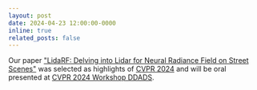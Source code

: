 ```yaml
---
layout: post
date: 2024-04-23 12:00:00-0000
inline: true
related_posts: false
---
```


Our paper ["LidaRF: Delving into Lidar for Neural Radiance Field on Street Scenes"](https://openaccess.thecvf.com/content/CVPR2024/papers/Sun_LidaRF_Delving_into_Lidar_for_Neural_Radiance_Field_on_Street_CVPR_2024_paper.pdf) was selected as highlights of [CVPR 2024](https://cvpr.thecvf.com/) and will be oral presented at [CVPR 2024 Workshop DDADS](https://agents4ad.github.io/).
